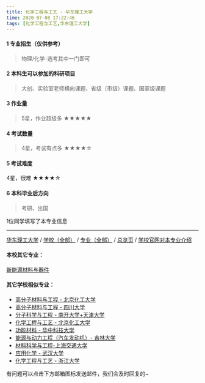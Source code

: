 ```yaml
---
title: 化学工程与工艺 - 华东理工大学
time: 2020-07-08 17:22:46
tags: [化学工程与工艺,华东理工大学]
---
```

#### 1 专业招生（仅供参考）  
> 物理/化学-选考其中一门即可


#### 2 本科生可以参加的科研项目
>  大创、实验室老师横向课题、省级（市级）课题、国家级课题



#### 3 作业量
>5星，作业超级多
★★★★★



#### 4 考试数量
>4星，考试有点多
★★★★☆



#### 5 考试难度
> 
4星，很难
★★★★☆

#### 6 本科毕业后方向
> 考研、出国

1位同学填写了本专业信息
***
[华东理工大学](https://univgo.github.io/2020/07/08/华东理工大学) / [学校（全部）](https://univgo.github.io/2020/07/09/学校汇总页) / [专业（全部）](https://univgo.github.io/2020/07/09/专业汇总页) / [总览页](https://univgo.github.io/2020/07/09/总览) / [学校官网对本专业介绍](http://hgxy.ecust.edu.cn/2016/0414/c1186a5678/page.htm)

#### 本校其它专业：
[新能源材料与器件](https://univgo.github.io/2020/07/08/新能源材料与器件%20-%20华东理工大学) 
#### 其它学校相似专业：
- [高分子材料与工程 - 北京化工大学](https://univgo.github.io/2020/07/08/高分子材料与工程%20-%20北京化工大学)
- [高分子材料与工程 - 四川大学](https://univgo.github.io/2020/07/08/高分子材料与工程%20-%20四川大学)
- [分子科学与工程 - 南开大学+天津大学](https://univgo.github.io/2020/07/08/分子科学与工程%20-%20南开大学+天津大学) 
- [化学工程与工艺 - 北京化工大学](https://univgo.github.io/2020/07/08/化学工程与工艺%20-%20北京化工大学)
- [功能材料 - 华中科技大学](https://univgo.github.io/2020/07/08/功能材料%20-%20华中科技大学)
- [能源与动力工程（汽车发动机）- 吉林大学](https://univgo.github.io/2020/07/08/能源与动力工程（汽车发动机）-%20吉林大学)
- [材料科学与工程-上海交通大学](https://univgo.github.io/2020/07/08/材料科学与工程%20-%20上海交通大学)
- [应用化学 - 武汉大学](https://univgo.github.io/2020/07/08/应用化学%20-%20武汉大学)
- [化学工程与工艺 - 浙江大学](https://univgo.github.io/2020/07/08/化学工程与工艺%20-%20浙江大学)


有问题可以点击下方邮箱图标发送邮件，我们会及时回复的~